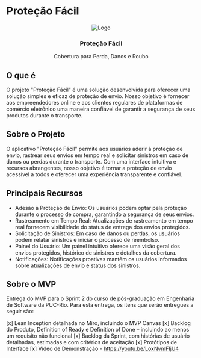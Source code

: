 # Proteção Fácil

<p align="center">

  <img src="https://i.imgur.com/ia4Cja4.png" alt="Logo">

  <h3 align="center">Proteção Fácil</h3>
  <p align="center">Cobertura para Perda, Danos e Roubo</p>
</p>

## O que é

O projeto "Proteção Fácil" é uma solução desenvolvida para oferecer uma solução simples e eficaz de proteção de envio. Nosso objetivo é fornecer aos empreendedores online e aos clientes regulares de plataformas de comércio eletrônico uma maneira confiável de garantir a segurança de seus produtos durante o transporte.

## Sobre o Projeto

O aplicativo "Proteção Fácil" permite aos usuários aderir à proteção de envio, rastrear seus envios em tempo real e solicitar sinistros em caso de danos ou perdas durante o transporte. Com uma interface intuitiva e recursos abrangentes, nosso objetivo é tornar a proteção de envio acessível a todos e oferecer uma experiência transparente e confiável.

## Principais Recursos
- Adesão à Proteção de Envio: Os usuários podem optar pela proteção durante o processo de compra, garantindo a segurança de seus envios.
- Rastreamento em Tempo Real: Atualizações de rastreamento em tempo real fornecem visibilidade do status de entrega dos envios protegidos.
- Solicitação de Sinistros: Em caso de danos ou perdas, os usuários podem relatar sinistros e iniciar o processo de reembolso.
- Painel do Usuário: Um painel intuitivo oferece uma visão geral dos envios protegidos, histórico de sinistros e detalhes da cobertura.
- Notificações: Notificações proativas mantêm os usuários informados sobre atualizações de envio e status dos sinistros.

## Sobre o MVP

Entrega do MVP para o Sprint 2 do curso de pós-graduação em Engenharia de Software da PUC-Rio. Para esta entrega, os itens que serão entregues a seguir são:

[x] Lean Inception detalhada no Miro, incluindo o MVP Canvas
[x] Backlog do Produto, Definition of Ready e Definition of Done – incluindo ao menos um requisito não funcional 
[x] Backlog da Sprint, com histórias de usuário detalhadas, estimadas e com critérios de aceitação
[x] Protótipos de Interface
[x] Vídeo de Demonstração - https://youtu.be/LoxNvmFIjU4
